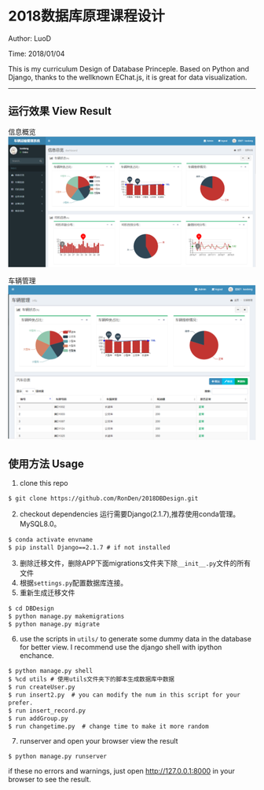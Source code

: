 # 2018数据库原理课程设计

Author: LuoD

Time: 2018/01/04

This is my curriculum Design of Database Princeple. Based on Python and Django, thanks to the wellknown EChat.js, 
it is great for data visualization.

-----

## 运行效果 View Result

信息概览
![basic](imgs/img2.png)

车辆管理
![carmanange](imgs/img1.png)

## 使用方法 Usage

1. clone this repo
```
$ git clone https://github.com/RonDen/2018DBDesign.git
```
2. checkout dependencies
运行需要Django(2.1.7),推荐使用conda管理。MySQL8.0。
```
$ conda activate envname
$ pip install Django==2.1.7 # if not installed
```
3. 删除迁移文件，删除APP下面migrations文件夹下除`__init__.py`文件的所有文件
4. 根据`settings.py`配置数据库连接。
5. 重新生成迁移文件
```
$ cd DBDesign
$ python manage.py makemigrations
$ python manage.py migrate
```
6. use the scripts in `utils/` to generate some dummy data in the database for better view. I recommend use the django shell with ipython enchance.
```
$ python manage.py shell
$ %cd utils # 使用utils文件夹下的脚本生成数据库中数据
$ run createUser.py
$ run insert2.py  # you can modify the num in this script for your prefer.
$ run insert_record.py
$ run addGroup.py
$ run changetime.py  # change time to make it more random
```
7. runserver and open your browser view the result
```
$ python manage.py runserver
```
if these no errors and warnings, just open http://127.0.0.1:8000 in your browser to see the result.